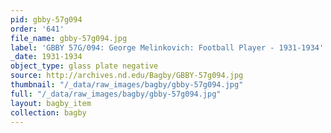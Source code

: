 ```yaml
---
pid: gbby-57g094
order: '641'
file_name: gbby-57g094.jpg
label: 'GBBY 57G/094: George Melinkovich: Football Player - 1931-1934'
_date: 1931-1934
object_type: glass plate negative
source: http://archives.nd.edu/Bagby/GBBY-57g094.jpg
thumbnail: "/_data/raw_images/bagby/gbby-57g094.jpg"
full: "/_data/raw_images/bagby/gbby-57g094.jpg"
layout: bagby_item
collection: bagby
---
```

